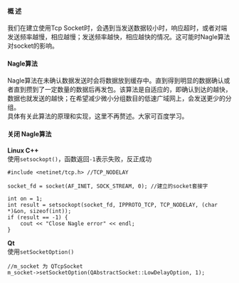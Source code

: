 #### 概 述
我们在建立使用Tcp Socket时，会遇到当发送数据较小时，响应超时，或者对端发送频率越慢，相应越慢；发送频率越快，相应越快的情况。这可能时Nagle算法对socket的影响。

#### Nagle算法
Nagle算法在未确认数据发送时会将数据放到缓存中。直到得到明显的数据确认或者直到攒到了一定数量的数据后再发包。该算法是自适应的，即确认到达的越快，数据也就发送的越快；在希望减少微小分组数目的低速广域网上，会发送更少的分组。  
具体有关此算法的原理和实现，这里不再赘述。大家可百度学习。

#### 关闭 Nagle算法
**Linux C++**   
使用`setsockopt()`，函数返回`-1`表示失败，反正成功
```
#include <netinet/tcp.h> //TCP_NODELAY

socket_fd = socket(AF_INET, SOCK_STREAM, 0); //建立的socket套接字

int on = 1;
int result = setsockopt(socket_fd, IPPROTO_TCP, TCP_NODELAY, (char *)&on, sizeof(int));
if (result == -1) {
    cout << "Close Nagle error" << endl;
}
```

**Qt**  
使用`setSocketOption()`
```
//m_socket 为 QTcpSocket
m_socket->setSocketOption(QAbstractSocket::LowDelayOption, 1);
```
